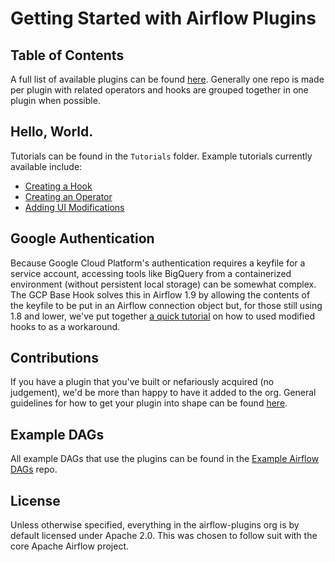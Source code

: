 # Getting Started with Airflow Plugins

## Table of Contents
A full list of available plugins can be found [here](https://github.com/airflow-plugins/Getting-Started/blob/master/table-of-contents.md).
Generally one repo is made per plugin with related operators and hooks are grouped together in one plugin when possible.

## Hello, World.
Tutorials can be found in the `Tutorials` folder. Example tutorials currently available include:
- [Creating a Hook](https://github.com/airflow-plugins/Getting-Started/blob/master/Tutorial/creating-hook.md)
- [Creating an Operator](https://github.com/airflow-plugins/Getting-Started/blob/master/Tutorial/creating-operator.md)
- [Adding UI Modifications](https://github.com/airflow-plugins/Getting-Started/blob/master/Tutorial/creating-ui-modification.md)

## Google Authentication
Because Google Cloud Platform's authentication requires a keyfile for a service account, accessing tools like BigQuery from a containerized environment (without persistent local storage) can be somewhat complex. The GCP Base Hook solves this in Airflow 1.9 by allowing the contents of the keyfile to be put in an Airflow connection object but, for those still using 1.8 and lower, we've put together [a quick tutorial](Tutorial/gcp_example/README.md) on how to used modified hooks to as a workaround.

## Contributions
If you have a plugin that you've built or nefariously acquired (no judgement), we'd be more than happy to have it added to the org. General guidelines for how to get your plugin into shape can be found [here](https://github.com/airflow-plugins/Getting-Started/blob/master/Contributing/contribution-guidelines.md).

## Example DAGs
All example DAGs that use the plugins can be found in the [Example Airflow DAGs](https://github.com/airflow-plugins/Example-Airflow-DAGs) repo.

## License
Unless otherwise specified, everything in the airflow-plugins org is by default licensed under Apache 2.0. This was chosen to follow suit with the core Apache Airflow project.
